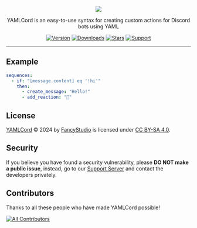 <!-- markdownlint-disable -->
<div align="center">
  <picture>
    <source srcset="https://yamlcord.pages.dev/banners/Dark.png" media="(prefers-color-scheme: dark)">
    <img src="https://yamlcord.pages.dev/banners/Light.png">
  </picture>
  <p>YAMLCord is an easy-to-use syntax for creating custom actions for Discord bots using YAML</p>
  <div>

[![Version][VersionBadgeURL]][NPMURL]
[![Downloads][DownloadsBadgeURL]][NPMURL]
[![Stars][StarsBadgeURL]][NPMURL]
[![Support][SupportBadgeURL]][SupportServerURL]

  </div>
</div>
<!-- markdownlint-restore -->

---

## Example

```yml
sequences:
  - if: "[message.content] eq '!hi'"
    then:
      - create_message: "Hello!"
      - add_reaction: "👋"
```

## License

[YAMLCord][YAMLCordRepositoryURL] © 2024 by [FancyStudio][FancyStudioGitHubURL] is licensed under [CC BY-SA 4.0][CCBYSALicenseURL].

## Security

If you believe you have found a security vulnerability, please **DO NOT make a public issue**, instead, go to our [Support Server][SupportServerURL] and contact the developers privately.

## Contributors

Thanks to all these people who have made YAMLCord possible!

[![All Contributors][ContributorsImageURL]][ContributorsURL]

[CCBYSALicenseURL]: https://creativecommons.org/licenses/by-sa/4.0/
[ContributorsImageURL]: https://contrib.rocks/image?repo=FancyStudioTeam/YAMLCord&max=500&columns=20
[ContributorsURL]: https://github.com/FancyStudioTeam/YAMLCord/graphs/contributors
[DownloadsBadgeURL]: https://img.shields.io/npm/dt/yamlcord?style=for-the-badge&color=5865f2&label=Downloads&logo=npm&logoColor=white
[FancyStudioGitHubURL]: https://github.com/FancyStudioTeam
[NPMURL]: https://www.npmjs.com/package/yamlcord
[StarsBadgeURL]: https://img.shields.io/github/stars/FancyStudioTeam/YAMLCord?style=for-the-badge&color=5865f2&label=Stars&logo=github&logoColor=white
[SupportBadgeURL]: https://img.shields.io/badge/Support-Support?style=for-the-badge&color=5865f2&label=Discord&logo=discord&logoColor=white
[SupportServerURL]: https://discord.gg/yWjeDA6ewJ
[VersionBadgeURL]: https://img.shields.io/npm/v/yamlcord?style=for-the-badge&color=5865f2&label=Version&logo=npm&logoColor=white
[YAMLCordRepositoryURL]: https://github.com/FancyStudioTeam/YAMLCord
